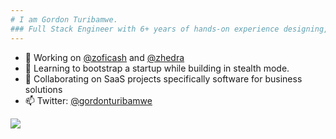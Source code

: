 ```yaml
---
# I am Gordon Turibamwe.
### Full Stack Engineer with 6+ years of hands-on experience designing, developing, and implementing mobile, desktop, web applications and solutions using a range of technologies and programming languages. Well versed in Ui/Ux design & development, databases, mobile, desktop and web development.
---
```

- 🔭 Working on [@zoficash](https://github.com/zoficash) and [@zhedra](https://github.com/Zhedra4Business)
- 🌱 Learning to bootstrap a startup while building in stealth mode.
- 👯 Collaborating on SaaS projects specifically software for business solutions
- 📫 Twitter: [@gordonturibamwe](https://twitter.com/gordonturibamwe)

![](https://hit.yhype.me/github/profile?user_id=10664143)
